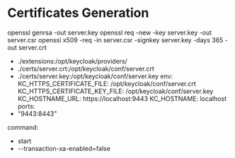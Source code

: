 # Certificates Generation
openssl genrsa -out server.key
openssl req -new -key server.key -out server.csr
openssl x509 -req -in server.csr -signkey server.key -days 365 -out server.crt
- ./extensions:/opt/keycloak/providers/
- ./certs/server.crt:/opt/keycloak/conf/server.crt
- ./certs/server.key:/opt/keycloak/conf/server.key
env:
      KC_HTTPS_CERTIFICATE_FILE: /opt/keycloak/conf/server.crt
      KC_HTTPS_CERTIFICATE_KEY_FILE: /opt/keycloak/conf/server.key
      KC_HOSTNAME_URL: https://localhost:9443
      KC_HOSTNAME: localhost
ports:
- "9443:8443"

command:
  - start
  - --transaction-xa-enabled=false
